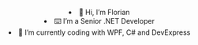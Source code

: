 <p align="center">
<dl align="center">
  <li>👋 Hi, I’m Florian</li>
  <li>⌨️ I’m a Senior .NET Developer</li>
  <li>🌱 I’m currently coding with WPF, C# and DevExpress</li>
</dl>
</p>
<!--
<p align="center">
  <a href="https://github.com/anuraghazra/github-readme-stats"><img src="https://github-readme-stats.vercel.app/api?rank_icon=percentile&username=FlorianASI&count_private=true&theme=dark&include_all_commits=true&show_icons=true"></a>
</p>
-->
